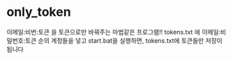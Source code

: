 # only_token
이메일:비번:토큰 을 토큰으로만 바꿔주는 마법같은 프로그램!!
tokens.txt 에 이메일:비밀번호:토큰 순의 계정들을 넣고 start.bat을 실행하면, tokens.txt에 토큰들만 저장이됩니다
